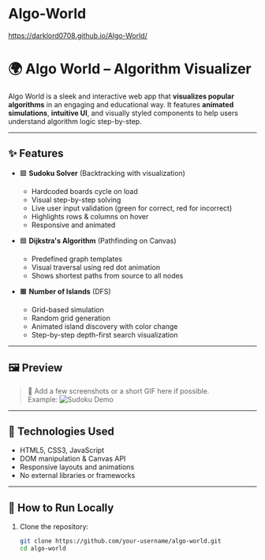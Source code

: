 # Algo-World

https://darklord0708.github.io/Algo-World/
# 🌍 Algo World – Algorithm Visualizer

Algo World is a sleek and interactive web app that **visualizes popular algorithms** in an engaging and educational way. It features **animated simulations**, **intuitive UI**, and visually styled components to help users understand algorithm logic step-by-step.

---

## ✨ Features

- 🟩 **Sudoku Solver** (Backtracking with visualization)
  - Hardcoded boards cycle on load
  - Visual step-by-step solving
  - Live user input validation (green for correct, red for incorrect)
  - Highlights rows & columns on hover
  - Responsive and animated

- 🟦 **Dijkstra's Algorithm** (Pathfinding on Canvas)
  - Predefined graph templates
  - Visual traversal using red dot animation
  - Shows shortest paths from source to all nodes

- 🟫 **Number of Islands** (DFS)
  - Grid-based simulation
  - Random grid generation
  - Animated island discovery with color change
  - Step-by-step depth-first search visualization

---

## 🖼️ Preview

> 📸 Add a few screenshots or a short GIF here if possible.  
> Example:
> ![Sudoku Demo](./assets/sudoku-demo.gif)

---

## 🔧 Technologies Used

- HTML5, CSS3, JavaScript
- DOM manipulation & Canvas API
- Responsive layouts and animations
- No external libraries or frameworks

---

## 🚀 How to Run Locally

1. Clone the repository:
   ```bash
   git clone https://github.com/your-username/algo-world.git
   cd algo-world
